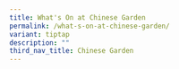 ```yaml
---
title: What's On at Chinese Garden
permalink: /what-s-on-at-chinese-garden/
variant: tiptap
description: ""
third_nav_title: Chinese Garden
---
```

